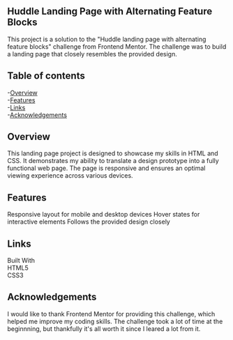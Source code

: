 ## Huddle Landing Page with Alternating Feature Blocks
This project is a solution to the "Huddle landing page with alternating feature blocks" challenge from Frontend Mentor. The challenge was to build a landing page that closely resembles the provided design.

## Table of contents
-[Overview](#overview) \
-[Features](#features) \
-[Links](#links) \
-[Acknowledgements](#acknowledgements) 


## Overview
This landing page project is designed to showcase my skills in HTML and CSS. It demonstrates my ability to translate a design prototype into a fully functional web page. The page is responsive and ensures an optimal viewing experience across various devices.

## Features
Responsive layout for mobile and desktop devices
Hover states for interactive elements
Follows the provided design closely

## Links
Built With \
HTML5 \
CSS3

## Acknowledgements
I would like to thank Frontend Mentor for providing this challenge, which helped me improve my coding skills. The challenge took a lot of time at the beginnning, but thankfully it's all worth it since I leared a lot from it. 